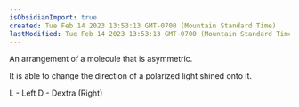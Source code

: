 ```yaml
---
isObsidianImport: true
created: Tue Feb 14 2023 13:53:13 GMT-0700 (Mountain Standard Time)
lastModified: Tue Feb 14 2023 13:53:13 GMT-0700 (Mountain Standard Time)
---
```

An arrangement of a molecule that is asymmetric.

It is able to change the direction of a polarized light shined onto it.

L - Left
D - Dextra (Right)